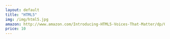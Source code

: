 ```yaml
---
layout: default
title: "HTML5"
img: /img/html5.jpg
amazon: http://www.amazon.com/Introducing-HTML5-Voices-That-Matter/dp/0321784421/ref=sr_1_40?s=books&ie=UTF8&qid=1398798579&sr=1-40&keywords=html5
price: 10
---
```


 